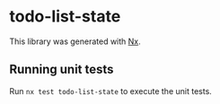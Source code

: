 # todo-list-state

This library was generated with [Nx](https://nx.dev).

## Running unit tests

Run `nx test todo-list-state` to execute the unit tests.
